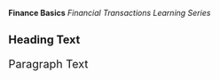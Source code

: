**Finance Basics**
*Financial Transactions Learning Series*

<h1 style="font-size: 20px;">Heading Text</h1>

<p style="font-size: 20px;">Paragraph Text</p>

